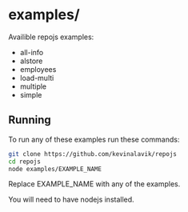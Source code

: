 # examples/

Availible repojs examples:

- all-info
- alstore
- employees
- load-multi
- multiple
- simple

## Running

To run any of these examples run these commands:

```bash
git clone https://github.com/kevinalavik/repojs
cd repojs
node examples/EXAMPLE_NAME
```

Replace EXAMPLE_NAME with any of the examples.

You will need to have nodejs installed.
